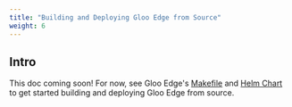 ```yaml
---
title: "Building and Deploying Gloo Edge from Source"
weight: 6
---
```


## Intro

This doc coming soon! For now, see Gloo Edge's [Makefile](https://github.com/solo-io/gloo/blob/master/Makefile) and [Helm Chart](https://github.com/solo-io/gloo/tree/master/install/helm) to get started building and deploying Gloo Edge from source.
